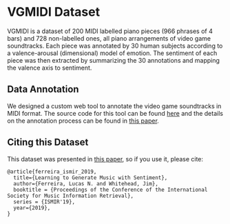 # VGMIDI Dataset

VGMIDI is a dataset of 200 MIDI labelled piano pieces (966 phrases of 4 bars) and 728 non-labelled ones, all
piano arrangements of video game soundtracks. Each piece was annotated by 30 human subjects according to a
valence-arousal (dimensional) model of emotion. The sentiment of each piece was then extracted by summarizing
the 30 annotations and mapping the valence axis to sentiment.

## Data Annotation

We designed a custom web tool to annotate the video game soundtracks in MIDI format. The source code for this tool
can be found [here](https://github.com/lucasnfe/adl-music-annotation) and the details on the annotation process can be found in [this paper](http://www.lucasnferreira.com/papers/2019/ismir-learning.pdf).

## Citing this Dataset

This dataset was presented in [this paper](http://www.lucasnferreira.com/papers/2019/ismir-learning.pdf), so if you use it, please cite:

```
@article{ferreira_ismir_2019,
  title={Learning to Generate Music with Sentiment},
  author={Ferreira, Lucas N. and Whitehead, Jim},
  booktitle = {Proceedings of the Conference of the International Society for Music Information Retrieval},
  series = {ISMIR'19},
  year={2019},
}
```
